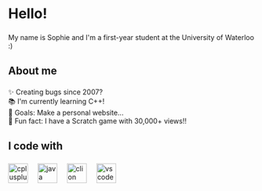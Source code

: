 <h1 align="left">Hello!</h1>

###

<p align="left">My name is Sophie and I'm a first-year student at the University of Waterloo :)</p>

###

<h2 align="left">About me</h2>

###

<p align="left">✨ Creating bugs since 2007?<br>📚 I'm currently learning C++!<br>🎯 Goals: Make a personal website...<br>🎲 Fun fact: I have a Scratch game with 30,000+ views!!</p>

###

<h2 align="left">I code with</h2>

###

<div align="left">
  <img src="https://cdn.jsdelivr.net/gh/devicons/devicon/icons/cplusplus/cplusplus-original.svg" height="40" alt="cplusplus logo"  />
  <img width="12" />
  <img src="https://cdn.jsdelivr.net/gh/devicons/devicon/icons/java/java-original.svg" height="40" alt="java logo"  />
  <img width="12" />
  <img src="https://cdn.jsdelivr.net/gh/devicons/devicon/icons/clion/clion-original.svg" height="40" alt="clion logo"  />
  <img width="12" />
  <img src="https://cdn.jsdelivr.net/gh/devicons/devicon/icons/vscode/vscode-original.svg" height="40" alt="vscode logo"  />
</div>
